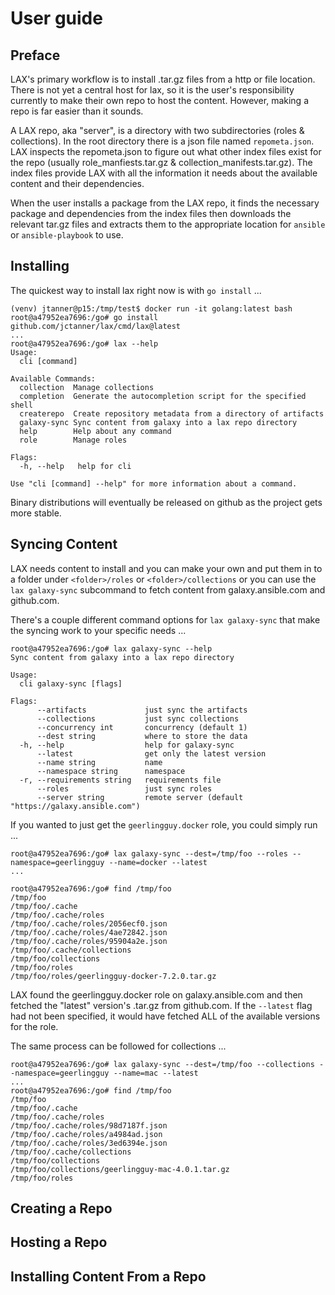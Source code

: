 # User guide

## Preface

LAX's primary workflow is to install .tar.gz files from a http or file location. There is not yet a central host for lax, so it is the user's responsibility currently to make their own repo to host the content. However, making a repo is far easier than it sounds.

A LAX repo, aka "server", is a directory with two subdirectories (roles & collections). In the root directory there is a json file named `repometa.json`. LAX inspects the repometa.json to figure out what other index files exist for the repo (usually role_manfiests.tar.gz & collection_manifests.tar.gz). The index files provide LAX with all the information it needs about the available content and their dependencies.

When the user installs a package from the LAX repo, it finds the necessary package and dependencies from the index files then downloads the relevant tar.gz files and extracts them to the appropriate location for `ansible` or `ansible-playbook` to use.

## Installing

The quickest way to install lax right now is with `go install` ...

```
(venv) jtanner@p15:/tmp/test$ docker run -it golang:latest bash
root@a47952ea7696:/go# go install github.com/jctanner/lax/cmd/lax@latest
...
root@a47952ea7696:/go# lax --help
Usage:
  cli [command]

Available Commands:
  collection  Manage collections
  completion  Generate the autocompletion script for the specified shell
  createrepo  Create repository metadata from a directory of artifacts
  galaxy-sync Sync content from galaxy into a lax repo directory
  help        Help about any command
  role        Manage roles

Flags:
  -h, --help   help for cli

Use "cli [command] --help" for more information about a command.
```

Binary distributions will eventually be released on github as the project gets more stable.

## Syncing Content

LAX needs content to install and you can make your own and put them in to a folder under `<folder>/roles` or `<folder>/collections` or you can use the `lax galaxy-sync` subcommand to fetch content from galaxy.ansible.com and github.com.

There's a couple different command options for `lax galaxy-sync` that make the syncing work to your specific needs ...

```
root@a47952ea7696:/go# lax galaxy-sync --help
Sync content from galaxy into a lax repo directory

Usage:
  cli galaxy-sync [flags]

Flags:
      --artifacts             just sync the artifacts
      --collections           just sync collections
      --concurrency int       concurrency (default 1)
      --dest string           where to store the data
  -h, --help                  help for galaxy-sync
      --latest                get only the latest version
      --name string           name
      --namespace string      namespace
  -r, --requirements string   requirements file
      --roles                 just sync roles
      --server string         remote server (default "https://galaxy.ansible.com")

```

If you wanted to just get the `geerlingguy.docker` role, you could simply run ...

```
root@a47952ea7696:/go# lax galaxy-sync --dest=/tmp/foo --roles --namespace=geerlingguy --name=docker --latest
...

root@a47952ea7696:/go# find /tmp/foo
/tmp/foo
/tmp/foo/.cache
/tmp/foo/.cache/roles
/tmp/foo/.cache/roles/2056ecf0.json
/tmp/foo/.cache/roles/4ae72842.json
/tmp/foo/.cache/roles/95904a2e.json
/tmp/foo/.cache/collections
/tmp/foo/collections
/tmp/foo/roles
/tmp/foo/roles/geerlingguy-docker-7.2.0.tar.gz

```

LAX found the geerlingguy.docker role on galaxy.ansible.com and then fetched the "latest" version's .tar.gz from github.com. If the `--latest` flag had not been specified, it would have fetched ALL of the available versions for the role.

The same process can be followed for collections ...

```
root@a47952ea7696:/go# lax galaxy-sync --dest=/tmp/foo --collections --namespace=geerlingguy --name=mac --latest
...
root@a47952ea7696:/go# find /tmp/foo
/tmp/foo
/tmp/foo/.cache
/tmp/foo/.cache/roles
/tmp/foo/.cache/roles/98d7187f.json
/tmp/foo/.cache/roles/a4984ad.json
/tmp/foo/.cache/roles/3ed6394e.json
/tmp/foo/.cache/collections
/tmp/foo/collections
/tmp/foo/collections/geerlingguy-mac-4.0.1.tar.gz
/tmp/foo/roles
```

## Creating a Repo

## Hosting a Repo

## Installing Content From a Repo
